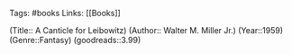 Tags: #books
Links: [[Books]]

(Title:: A Canticle for Leibowitz)
(Author:: Walter M. Miller Jr.)
(Year::1959)
(Genre::Fantasy)
(goodreads::3.99)









